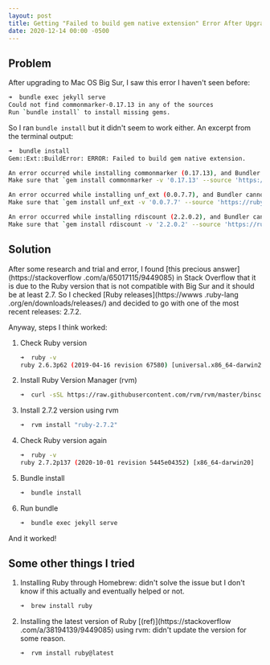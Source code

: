 ```yaml
---
layout: post
title: Getting "Failed to build gem native extension" Error After Upgrading to Mac OS Big Sur
date: 2020-12-14 00:00 -0500
---
```


## Problem

After upgrading to Mac OS Big Sur, I saw this error I haven't seen before:
```bash
➜  bundle exec jekyll serve
Could not find commonmarker-0.17.13 in any of the sources
Run `bundle install` to install missing gems.
```

So I ran `bundle install` but it didn't seem to work either. An excerpt from the terminal output:
```bash
➜  bundle install
Gem::Ext::BuildError: ERROR: Failed to build gem native extension.

An error occurred while installing commonmarker (0.17.13), and Bundler cannot continue.
Make sure that `gem install commonmarker -v '0.17.13' --source 'https://rubygems.org/'` succeeds before bundling.

An error occurred while installing unf_ext (0.0.7.7), and Bundler cannot continue.
Make sure that `gem install unf_ext -v '0.0.7.7' --source 'https://rubygems.org/'` succeeds before bundling.

An error occurred while installing rdiscount (2.2.0.2), and Bundler cannot continue.
Make sure that `gem install rdiscount -v '2.2.0.2' --source 'https://rubygems.org/'` succeeds before bundling.
```


## Solution

After some research and trial and error, I found [this precious answer](https://stackoverflow
.com/a/65017115/9449085) in Stack Overflow that it is due to the Ruby version that is not compatible with Big
Sur and it should be at least 2.7. So I
checked [Ruby releases](https://wwws
.ruby-lang
.org/en/downloads/releases/) and decided to go with one of the most recent releases: 2.7.2.

Anyway, steps I think worked:

1. Check Ruby version
    ```bash
    ➜  ruby -v
    ruby 2.6.3p62 (2019-04-16 revision 67580) [universal.x86_64-darwin20]
    ```
2. Install Ruby Version Manager (rvm)
    ```bash
    ➜  curl -sSL https://raw.githubusercontent.com/rvm/rvm/master/binscripts/rvm-installer | bash -s stable
    ```
3. Install 2.7.2 version using rvm
    ```bash
    ➜  rvm install "ruby-2.7.2"
    ```
4. Check Ruby version again
    ```bash
    ➜  ruby -v
    ruby 2.7.2p137 (2020-10-01 revision 5445e04352) [x86_64-darwin20]
    ```
5. Bundle install
    ```bash
    ➜  bundle install
    ```
6. Run bundle
    ```bash
    ➜  bundle exec jekyll serve
    ```

And it worked!


## Some other things I tried

1. Installing Ruby through Homebrew: didn't solve the issue but I don't know if this actually and eventually helped or 
not.

    ```bash
    ➜  brew install ruby
    ```

2. Installing the latest version of Ruby [(ref)](https://stackoverflow
.com/a/38194139/9449085) using rvm: didn't update the version
 for some reason.

    ```bash
    ➜  rvm install ruby@latest
    ```
